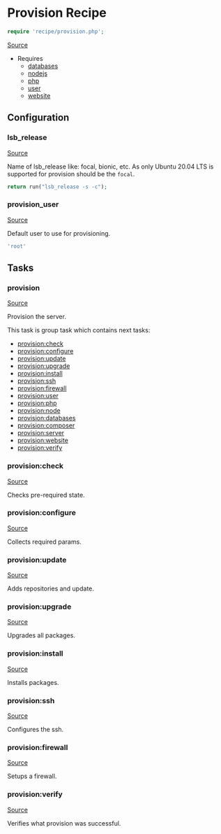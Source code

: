 <!-- DO NOT EDIT THIS FILE! -->
<!-- Instead edit recipe/provision.php -->
<!-- Then run bin/docgen -->

# Provision Recipe

```php
require 'recipe/provision.php';
```

[Source](/recipe/provision.php)

* Requires
  * [databases](/docs/recipe/provision/databases.md)
  * [nodejs](/docs/recipe/provision/nodejs.md)
  * [php](/docs/recipe/provision/php.md)
  * [user](/docs/recipe/provision/user.md)
  * [website](/docs/recipe/provision/website.md)

## Configuration
### lsb_release
[Source](https://github.com/deployphp/deployer/blob/master/recipe/provision.php#L19)

Name of lsb_release like: focal, bionic, etc.
As only Ubuntu 20.04 LTS is supported for provision should be the `focal`.

```php title="Default value"
return run("lsb_release -s -c");
```


### provision_user
[Source](https://github.com/deployphp/deployer/blob/master/recipe/provision.php#L43)

Default user to use for provisioning.

```php title="Default value"
'root'
```



## Tasks

### provision
[Source](https://github.com/deployphp/deployer/blob/master/recipe/provision.php#L24)

Provision the server.




This task is group task which contains next tasks:
* [provision:check](/docs/recipe/provision.md#provisioncheck)
* [provision:configure](/docs/recipe/provision.md#provisionconfigure)
* [provision:update](/docs/recipe/provision.md#provisionupdate)
* [provision:upgrade](/docs/recipe/provision.md#provisionupgrade)
* [provision:install](/docs/recipe/provision.md#provisioninstall)
* [provision:ssh](/docs/recipe/provision.md#provisionssh)
* [provision:firewall](/docs/recipe/provision.md#provisionfirewall)
* [provision:user](/docs/recipe/provision/user.md#provisionuser)
* [provision:php](/docs/recipe/provision/php.md#provisionphp)
* [provision:node](/docs/recipe/provision/nodejs.md#provisionnode)
* [provision:databases](/docs/recipe/provision/databases.md#provisiondatabases)
* [provision:composer](/docs/recipe/provision/php.md#provisioncomposer)
* [provision:server](/docs/recipe/provision/website.md#provisionserver)
* [provision:website](/docs/recipe/provision/website.md#provisionwebsite)
* [provision:verify](/docs/recipe/provision.md#provisionverify)


### provision:check
[Source](https://github.com/deployphp/deployer/blob/master/recipe/provision.php#L46)

Checks pre-required state.




### provision:configure
[Source](https://github.com/deployphp/deployer/blob/master/recipe/provision.php#L71)

Collects required params.




### provision:update
[Source](https://github.com/deployphp/deployer/blob/master/recipe/provision.php#L119)

Adds repositories and update.




### provision:upgrade
[Source](https://github.com/deployphp/deployer/blob/master/recipe/provision.php#L136)

Upgrades all packages.




### provision:install
[Source](https://github.com/deployphp/deployer/blob/master/recipe/provision.php#L144)

Installs packages.




### provision:ssh
[Source](https://github.com/deployphp/deployer/blob/master/recipe/provision.php#L179)

Configures the ssh.




### provision:firewall
[Source](https://github.com/deployphp/deployer/blob/master/recipe/provision.php#L191)

Setups a firewall.




### provision:verify
[Source](https://github.com/deployphp/deployer/blob/master/recipe/provision.php#L200)

Verifies what provision was successful.




